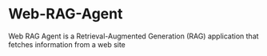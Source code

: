 # Web-RAG-Agent
Web RAG Agent is a Retrieval-Augmented Generation (RAG) application that fetches information from a web site
